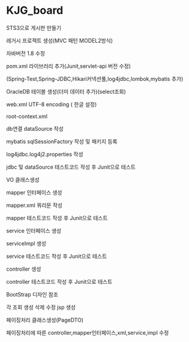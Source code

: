 # KJG_board
STS3으로 게시판 만들기

레거시 프로젝트 생성(MVC 패턴 MODEL2방식)

자바버전 1.8 수정

pom.xml 라이브러리 추가(Junit,servlet-api 버전 수정)

(Spring-Test,Spring-JDBC,Hikari커넥션풀,log4jdbc,lombok,mybatis 추가)

OracleDB 테이블 생성(더미 데이터 추가)(select조회)

web.xml UTF-8 encoding ( 한글 설정)

root-context.xml 

db연결 dataSource 작성 

mybatis sqlSessionFactory 작성 및 패키지 등록

log4jdbc.log4j2.properties 작성

jdbc 및 dataSource 테스트코드 작성 후 Junit으로 테스트

VO 클래스생성

mapper 인터페이스 생성

mapper.xml 쿼리문 작성

mapper 테스트코드 작성 후 Junit으로 테스트

service 인터페이스 생성

serviceImpl 생성

service 테스트코드 작성 후 Junit으로 테스트

controller 생성

controller 테스트코드 작성 후 Junit으로 테스트

BootStrap 디자인 참조

각 조회 생성 삭제 수정 jsp 생성

페이징처리 클래스생성(PageDTO)

페이징처리에 따른 controller,mapper인터페이스,xml,service,impl 수정



